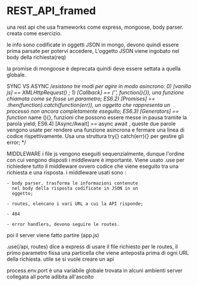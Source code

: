 # REST_API_framed
una rest api che usa frameworks come express, mongoose, body parser. creata come esercizio.


 le info sono codificate in oggetti JSON in mongo,
 devono quindi essere prima parsate per potervi accedere,
 L'oggetto JSON viene ingobato nel body della 
 richiesta(req)


 la promise di mongoose è deprecata quindi deve 
 essere settata a quella globale. 
 

SYNC VS ASYNC
/*esistono tre modi per agire in modo asincrono:
    0) [vanilla js] == XMLHttpRequest() ;
    1) [Callback] == ('', function(){}), una funzione 
                    chiamata come se fosse un parametro;
ES6.2) [Promises] == .then(function).catch(function(err)), 
                     un oggetto che rappresenta un processo
                     non ancora completamente eseguito;
ES6.3) [Generators] == function* name (){}, funzioni che 
                        possono essere messe in pausa tramite
                        la parola yield; 
ES6.4) [Async/Await] == async await , queste due parole                           vengono usate per rendere una                             funzione asincrona e fermare una                          linea di codice rispettivamente.
                        Usa una struttura 
                        try{} catch(err){} per gestire gli error;
*/

MIDDLEWARE
i file js vengono eseguiti sequenzialmente, dunque 
l'ordine con cui vengono disposti i middleware è 
importante. Viene usato .use per richiedere tutto il 
middleware ovvero codice che viene eseguito tra una
richiesta e una risposta. i middleware usati sono :

    - body parser, trasforma le informazioni contenute
      nel body della risposta codificate in JSON in un
      oggetto;

    - routes, elencano i vari URL a cui la API risponde;

    - 404

    - error handlers, devono seguire le routes.

 poi il server viene fatto partire (app.js)


.use(/api, routes) dice a express di usare il file richiesto per le routes, il primo parametro fissa una particella che viene anteposta prima di ogni URL della richiesta. utile se si vuole creare un api

process.env.port è una variabile globale trovata in alcuni ambienti server collegata all porte adibita all'ascolto

